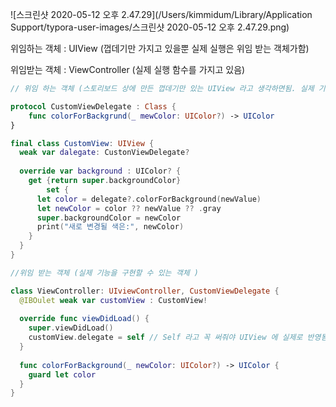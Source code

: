 ![스크린샷 2020-05-12 오후 2.47.29](/Users/kimmidum/Library/Application Support/typora-user-images/스크린샷 2020-05-12 오후 2.47.29.png)



위임하는 객체 : UIView  (껍데기만 가지고 있을뿐 실제 실행은 위임 받는 객체가함)

위임받는 객체 : ViewController (실제 실행 함수를 가지고 있음)

```swift
// 위임 하는 객체 (스토리보드 상에 만든 껍데기만 있는 UIView 라고 생각하면됨. 실제 기능은 가지고 있지 않음.)

protocol CustomViewDelegate : Class { 
	func colorForBackgrund(_ mewColor: UIColor?) -> UIColor
}

final class CustomView: UIView {
  weak var dalegate: CustonViewDelegate?
  
  override var background : UIColor? {
    get {return super.backgroundColor}
		set {
      let color = delegate?.colorForBackground(newValue)
      let newColor = color ?? newValue ?? .gray
      super.backgroundColor = newColor
      print("새로 변경될 색은:", newColor)
    }  
  }
}

//위임 받는 객체 (실제 기능을 구현할 수 있는 객체 )

class ViewController: UIviewController, CustomViewDelegate {
  @IBOulet weak var customView : CustomView!
  
  override func viewDidLoad() {
    super.viewDidLoad()
    customView.delegate = self // Self 라고 꼭 써줘야 UIView 에 실제로 반영됨. 
  }
  
  func colorForBackground(_ newColor: UIColor?) -> UIColor {
    guard let color
  }
}

```

